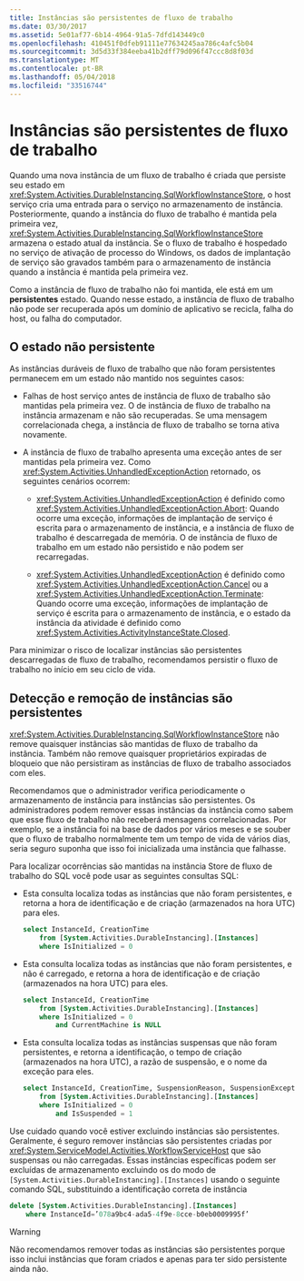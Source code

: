 ```yaml
---
title: Instâncias são persistentes de fluxo de trabalho
ms.date: 03/30/2017
ms.assetid: 5e01af77-6b14-4964-91a5-7dfd143449c0
ms.openlocfilehash: 410451f0dfeb91111e77634245aa786c4afc5b04
ms.sourcegitcommit: 3d5d33f384eeba41b2dff79d096f47ccc8d8f03d
ms.translationtype: MT
ms.contentlocale: pt-BR
ms.lasthandoff: 05/04/2018
ms.locfileid: "33516744"
---
```

# <a name="non-persisted-workflow-instances"></a>Instâncias são persistentes de fluxo de trabalho
Quando uma nova instância de um fluxo de trabalho é criada que persiste seu estado em <xref:System.Activities.DurableInstancing.SqlWorkflowInstanceStore>, o host serviço cria uma entrada para o serviço no armazenamento de instância. Posteriormente, quando a instância do fluxo de trabalho é mantida pela primeira vez, <xref:System.Activities.DurableInstancing.SqlWorkflowInstanceStore> armazena o estado atual da instância. Se o fluxo de trabalho é hospedado no serviço de ativação de processo do Windows, os dados de implantação de serviço são gravados também para o armazenamento de instância quando a instância é mantida pela primeira vez.  
  
 Como a instância de fluxo de trabalho não foi mantida, ele está em um **persistentes** estado. Quando nesse estado, a instância de fluxo de trabalho não pode ser recuperada após um domínio de aplicativo se recicla, falha do host, ou falha do computador.  
  
## <a name="the-non-persisted-state"></a>O estado não persistente  
 As instâncias duráveis de fluxo de trabalho que não foram persistentes permanecem em um estado não mantido nos seguintes casos:  
  
-   Falhas de host serviço antes de instância de fluxo de trabalho são mantidas pela primeira vez. O de instância de fluxo de trabalho na instância armazenam e não são recuperadas. Se uma mensagem correlacionada chega, a instância de fluxo de trabalho se torna ativa novamente.  
  
-   A instância de fluxo de trabalho apresenta uma exceção antes de ser mantidas pela primeira vez. Como <xref:System.Activities.UnhandledExceptionAction> retornado, os seguintes cenários ocorrem:  
  
    -   <xref:System.Activities.UnhandledExceptionAction> é definido como <xref:System.Activities.UnhandledExceptionAction.Abort>: Quando ocorre uma exceção, informações de implantação de serviço é escrita para o armazenamento de instância, e a instância de fluxo de trabalho é descarregada de memória. O de instância de fluxo de trabalho em um estado não persistido e não podem ser recarregadas.  
  
    -   <xref:System.Activities.UnhandledExceptionAction> é definido como <xref:System.Activities.UnhandledExceptionAction.Cancel> ou a <xref:System.Activities.UnhandledExceptionAction.Terminate>: Quando ocorre uma exceção, informações de implantação de serviço é escrita para o armazenamento de instância, e o estado da instância da atividade é definido como <xref:System.Activities.ActivityInstanceState.Closed>.  
  
 Para minimizar o risco de localizar instâncias são persistentes descarregadas de fluxo de trabalho, recomendamos persistir o fluxo de trabalho no início em seu ciclo de vida.  
  
## <a name="detection-and-removal-of-non-persisted-instances"></a>Detecção e remoção de instâncias são persistentes  
 <xref:System.Activities.DurableInstancing.SqlWorkflowInstanceStore> não remove quaisquer instâncias são mantidas de fluxo de trabalho da instância. Também não remove quaisquer proprietários expiradas de bloqueio que não persistiram as instâncias de fluxo de trabalho associados com eles.  
  
 Recomendamos que o administrador verifica periodicamente o armazenamento de instância para instâncias são persistentes. Os administradores podem remover essas instâncias da instância como sabem que esse fluxo de trabalho não receberá mensagens correlacionadas. Por exemplo, se a instância foi na base de dados por vários meses e se souber que o fluxo de trabalho normalmente tem um tempo de vida de vários dias, seria seguro suponha que isso foi inicializada uma instância que falhasse.  
  
 Para localizar ocorrências são mantidas na instância Store de fluxo de trabalho do SQL você pode usar as seguintes consultas SQL:  
  
-   Esta consulta localiza todas as instâncias que não foram persistentes, e retorna a hora de identificação e de criação (armazenados na hora UTC) para eles.  
  
    ```sql  
    select InstanceId, CreationTime   
        from [System.Activities.DurableInstancing].[Instances]   
        where IsInitialized = 0  
    ```  
  
-   Esta consulta localiza todas as instâncias que não foram persistentes, e não é carregado, e retorna a hora de identificação e de criação (armazenados na hora UTC) para eles.  
  
    ```sql  
    select InstanceId, CreationTime   
        from [System.Activities.DurableInstancing].[Instances]   
        where IsInitialized = 0   
            and CurrentMachine is NULL  
    ```  
  
-   Esta consulta localiza todas as instâncias suspensas que não foram persistentes, e retorna a identificação, o tempo de criação (armazenados na hora UTC), a razão de suspensão, e o nome da exceção para eles.  
  
    ```sql  
    select InstanceId, CreationTime, SuspensionReason, SuspensionExceptionName   
        from [System.Activities.DurableInstancing].[Instances]   
        where IsInitialized = 0   
            and IsSuspended = 1  
    ```  
  
 Use cuidado quando você estiver excluindo instâncias são persistentes. Geralmente, é seguro remover instâncias são persistentes criadas por <xref:System.ServiceModel.Activities.WorkflowServiceHost> que são suspensas ou não carregadas. Essas instâncias específicas podem ser excluídas de armazenamento excluindo os do modo de `[System.Activities.DurableInstancing].[Instances]` usando o seguinte comando SQL, substituindo a identificação correta de instância  
  
```sql  
delete [System.Activities.DurableInstancing].[Instances]   
    where InstanceId=’078a9bc4-ada5-4f9e-8cce-b0eb0009995f’  
```  
  
> [!WARNING]
>  Não recomendamos remover todas as instâncias são persistentes porque isso inclui instâncias que foram criados e apenas para ter sido persistente ainda não.
